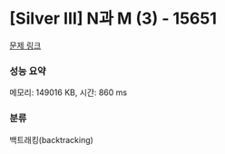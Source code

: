 # [Silver III] N과 M (3) - 15651 

[문제 링크](https://www.acmicpc.net/problem/15651) 

### 성능 요약

메모리: 149016 KB, 시간: 860 ms

### 분류

백트래킹(backtracking)

